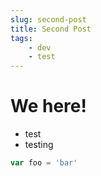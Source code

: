 ```yaml
---
slug: second-post
title: Second Post
tags: 
    - dev
    - test
---
```


# We here!

- test
- testing

```js
var foo = 'bar'
```
